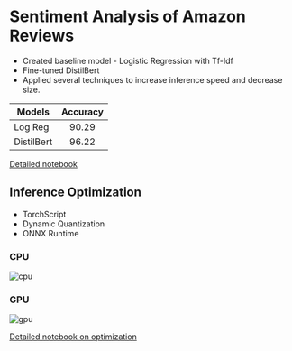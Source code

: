 # Sentiment Analysis of Amazon Reviews

* Created baseline model - Logistic Regression with Tf-Idf
* Fine-tuned DistilBert
* Applied several techniques to increase inference speed and decrease size.

| Models       | Accuracy |
| -------------|:--------:|
| Log Reg      | 90.29    |
| DistilBert   | 96.22    |

[Detailed notebook](https://www.kaggle.com/alexalex02/sentiment-analysis-distilbert-amazon-reviews)

## Inference Optimization

* TorchScript
* Dynamic Quantization
* ONNX Runtime

### CPU

![cpu](https://i.ibb.co/jLPy0fm/128-64.png)

### GPU

![gpu](https://i.ibb.co/3v3grqS/gpu-256-64.png)

[Detailed notebook on optimization](https://www.kaggle.com/alexalex02/nlp-transformers-inference-optimization)